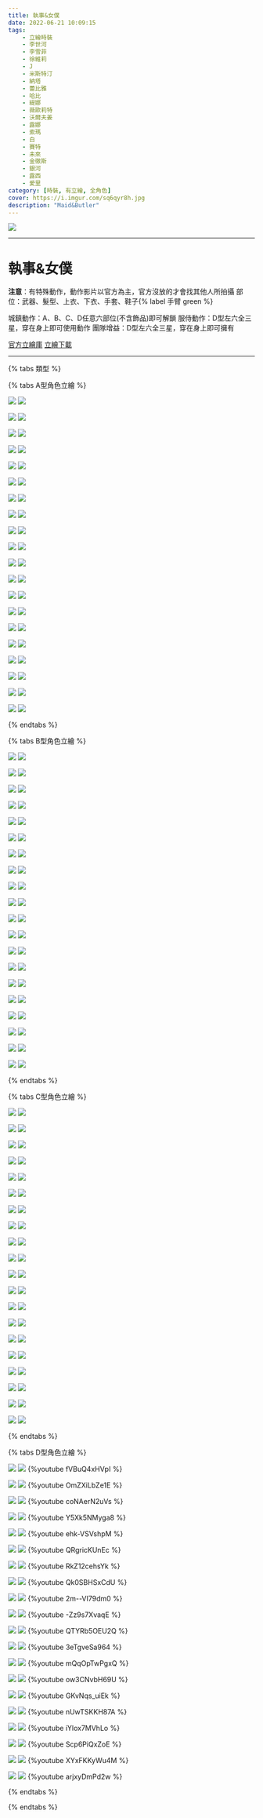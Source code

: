```yaml
---
title: 執事&女僕
date: 2022-06-21 10:09:15
tags:
    - 立繪時裝
    - 李世河
    - 李雪菲
    - 徐維莉
    - J
    - 米斯特汀
    - 納塔
    - 蕾比雅
    - 哈比
    - 緹娜
    - 薇歐莉特
    - 沃爾夫姜
    - 露娜
    - 索瑪
    - 白
    - 賽特
    - 未來
    - 金徹斯
    - 銀河
    - 露西
    - 愛里
category: [時裝, 有立繪, 全角色]
cover: https://i.imgur.com/sq6qyr8h.jpg
description: "Maid&Butler"
---
```


[![](https://i.imgur.com/sq6qyr8h.jpg)](https://i.imgur.com/sq6qyr8.jpg)

---
# 執事&女僕

**注意**：有特殊動作，動作影片以官方為主，官方沒放的才會找其他人所拍攝
部位：武器、髮型、上衣、下衣、手套、鞋子{% label 手臂 green %}

城鎮動作：A、B、C、D任意六部位(不含飾品)即可解鎖
服侍動作：D型左六全三星，穿在身上即可使用動作
團隊增益：D型左六全三星，穿在身上即可擁有

[官方立繪庫](https://closers.nexon.com/Pds/FanSiteKit)
[立繪下載](https://closers.vod.nexoncdn.co.kr/site/fansitekit/Closers_FansiteKit_HouseKeeper_026poe.zip)

---

{% tabs 類型 %}
<!-- tab A型-->
{% tabs A型角色立繪 %}
<!-- tab 李世河(Seha)-->
[![](https://i.imgur.com/ysdBoomh.jpg)](https://i.imgur.com/ysdBoom.jpg)
[![](https://i.imgur.com/hlDj4j1h.png)](https://i.imgur.com/hlDj4j1.png)
<!-- endtab -->
<!-- tab 李雪菲(Seulbi)-->
[![](https://i.imgur.com/MEcKr8Ih.jpg)](https://i.imgur.com/MEcKr8I.jpg)
[![](https://i.imgur.com/FXpSBnVh.png)](https://i.imgur.com/FXpSBnV.png)
<!-- endtab -->
<!-- tab 徐維莉(Yuri)-->
[![](https://i.imgur.com/QtzmJDDh.jpg)](https://i.imgur.com/QtzmJDD.jpg)
[![](https://i.imgur.com/q2z5dSJh.png)](https://i.imgur.com/q2z5dSJ.png)
<!-- endtab -->
<!-- tab J-->
[![](https://i.imgur.com/OiXwhOxh.jpg)](https://i.imgur.com/OiXwhOx.jpg)
[![](https://i.imgur.com/fPqARe2h.png)](https://i.imgur.com/fPqARe2.png)
<!-- endtab -->
<!-- tab 米斯特汀(Tein)-->
[![](https://i.imgur.com/1j6FWWlh.jpg)](https://i.imgur.com/1j6FWWl.jpg)
[![](https://i.imgur.com/ywb04DHh.png)](https://i.imgur.com/ywb04DH.png)
<!-- endtab -->
<!-- tab 納塔(Nata)-->
[![](https://i.imgur.com/l7Mz5Emh.jpg)](https://i.imgur.com/l7Mz5Em.jpg)
[![](https://i.imgur.com/J0FtRdOh.png)](https://i.imgur.com/J0FtRdO.png)
<!-- endtab -->
<!-- tab 蕾比雅(Levia)-->
[![](https://i.imgur.com/t2MV5IHh.jpg)](https://i.imgur.com/t2MV5IH.jpg)
[![](https://i.imgur.com/miFV1NDh.png)](https://i.imgur.com/miFV1ND.png)
<!-- endtab -->
<!-- tab 哈比(Harpy)-->
[![](https://i.imgur.com/jj3UnX8h.jpg)](https://i.imgur.com/jj3UnX8.jpg)
[![](https://i.imgur.com/UIUVlMQh.png)](https://i.imgur.com/UIUVlMQ.png)
<!-- endtab -->
<!-- tab 緹娜(Tina)-->
[![](https://i.imgur.com/LjxIWohh.jpg)](https://i.imgur.com/LjxIWoh.jpg)
[![](https://i.imgur.com/6njxseFh.png)](https://i.imgur.com/6njxseF.png)
<!-- endtab -->
<!-- tab 薇歐莉特(Violet)-->
[![](https://i.imgur.com/CIiJuwDh.jpg)](https://i.imgur.com/CIiJuwD.jpg)
[![](https://i.imgur.com/YDAGFRlh.png)](https://i.imgur.com/YDAGFRl.png)
<!-- endtab -->
<!-- tab 沃爾夫姜(Wolfgang)-->
[![](https://i.imgur.com/gbg1hfRh.jpg)](https://i.imgur.com/gbg1hfR.jpg)
[![](https://i.imgur.com/ZivUGi2h.png)](https://i.imgur.com/ZivUGi2.png)
<!-- endtab -->
<!-- tab 露娜(Luna)-->
[![](https://i.imgur.com/9Rr6J0bh.jpg)](https://i.imgur.com/9Rr6J0b.jpg)
[![](https://i.imgur.com/JacXafhh.png)](https://i.imgur.com/JacXafh.png)
<!-- endtab -->
<!-- tab 索瑪(Soma)-->
[![](https://i.imgur.com/s1zw7nZh.jpg)](https://i.imgur.com/s1zw7nZ.jpg)
[![](https://i.imgur.com/a26AsVUh.png)](https://i.imgur.com/a26AsVU.png)
<!-- endtab -->
<!-- tab 白(Bai)-->
[![](https://i.imgur.com/rmzVcf4h.jpg)](https://i.imgur.com/rmzVcf4.jpg)
[![](https://i.imgur.com/uuizngFh.png)](https://i.imgur.com/uuizngF.png)
<!-- endtab -->
<!-- tab 賽特(Seth)-->
[![](https://i.imgur.com/kdQAWrMh.jpg)](https://i.imgur.com/kdQAWrM.jpg)
[![](https://i.imgur.com/IKXPzjFh.png)](https://i.imgur.com/IKXPzjF.png)
<!-- endtab -->
<!-- tab 未來(Mirae)-->
[![](https://i.imgur.com/EnaUMihh.jpg)](https://i.imgur.com/EnaUMih.jpg)
[![](https://i.imgur.com/LX0AGLEh.png)](https://i.imgur.com/LX0AGLE.png)
<!-- endtab -->
<!-- tab 徹斯(Chulsoo)-->
[![](https://i.imgur.com/0KQ2NT5h.jpg)](https://i.imgur.com/0KQ2NT5.jpg)
[![](https://i.imgur.com/nYBGD1sh.png)](https://i.imgur.com/nYBGD1s.png)
<!-- endtab -->
<!-- tab 銀河(Eunha)-->
[![](https://i.imgur.com/H4Oma39h.jpg)](https://i.imgur.com/H4Oma39.jpg)
[![](https://i.imgur.com/jNCDJoLh.png)](https://i.imgur.com/jNCDJoL.png)
<!-- endtab -->
<!-- tab 露西(Lucy)-->
[![](https://i.imgur.com/1yn491Ah.jpg)](https://i.imgur.com/1yn491A.jpg)
[![](https://i.imgur.com/efpqxRHh.png)](https://i.imgur.com/efpqxRH.png)
<!-- endtab -->
<!-- tab 愛里(Aeri)-->
[![](https://i.imgur.com/SYQ1SCnh.png)](https://i.imgur.com/SYQ1SCn.png)
[![](https://i.imgur.com/9r7bs3Lh.png)](https://i.imgur.com/9r7bs3L.png)
<!-- endtab -->
{% endtabs %}
<!-- endtab -->

<!-- tab B型-->
{% tabs B型角色立繪 %}
<!-- tab 李世河(Seha)-->
[![](https://i.imgur.com/QAxxDmnh.jpg)](https://i.imgur.com/QAxxDmn.jpg)
[![](https://i.imgur.com/AGnDK3Eh.png)](https://i.imgur.com/AGnDK3E.png)
<!-- endtab -->
<!-- tab 李雪菲(Seulbi)-->
[![](https://i.imgur.com/q2g51zLh.jpg)](https://i.imgur.com/q2g51zL.jpg)
[![](https://i.imgur.com/q1jnMsch.png)](https://i.imgur.com/q1jnMsc.png)
<!-- endtab -->
<!-- tab 徐維莉(Yuri)-->
[![](https://i.imgur.com/dq15hWRh.jpg)](https://i.imgur.com/dq15hWR.jpg)
[![](https://i.imgur.com/nnB7EoDh.png)](https://i.imgur.com/nnB7EoD.png)
<!-- endtab -->
<!-- tab J-->
[![](https://i.imgur.com/1HPlLohh.jpg)](https://i.imgur.com/1HPlLoh.jpg)
[![](https://i.imgur.com/x6hVAfPh.png)](https://i.imgur.com/x6hVAfP.png)
<!-- endtab -->
<!-- tab 米斯特汀(Tein)-->
[![](https://i.imgur.com/6Gd3oEhh.jpg)](https://i.imgur.com/6Gd3oEh.jpg)
[![](https://i.imgur.com/5N32hD0h.png)](https://i.imgur.com/5N32hD0.png)
<!-- endtab -->
<!-- tab 納塔(Nata)-->
[![](https://i.imgur.com/gwYwpExh.jpg)](https://i.imgur.com/gwYwpEx.jpg)
[![](https://i.imgur.com/SsdoYAOh.png)](https://i.imgur.com/SsdoYAO.png)
<!-- endtab -->
<!-- tab 蕾比雅(Levia)-->
[![](https://i.imgur.com/UsoTuDKh.jpg)](https://i.imgur.com/UsoTuDK.jpg)
[![](https://i.imgur.com/nv3Qv3Eh.png)](https://i.imgur.com/nv3Qv3E.png)
<!-- endtab -->
<!-- tab 哈比(Harpy)-->
[![](https://i.imgur.com/xM5ugSBh.jpg)](https://i.imgur.com/xM5ugSB.jpg)
[![](https://i.imgur.com/uxaWxtSh.png)](https://i.imgur.com/uxaWxtS.png)
<!-- endtab -->
<!-- tab 緹娜(Tina)-->
[![](https://i.imgur.com/B3wK69Gh.jpg)](https://i.imgur.com/B3wK69G.jpg)
[![](https://i.imgur.com/8IVaE2lh.png)](https://i.imgur.com/8IVaE2l.png)
<!-- endtab -->
<!-- tab 薇歐莉特(Violet)-->
[![](https://i.imgur.com/4nVao5hh.jpg)](https://i.imgur.com/4nVao5h.jpg)
[![](https://i.imgur.com/TNruhK1h.png)](https://i.imgur.com/TNruhK1.png)
<!-- endtab -->
<!-- tab 沃爾夫姜(Wolfgang)-->
[![](https://i.imgur.com/5k00Tn5h.jpg)](https://i.imgur.com/5k00Tn5.jpg)
[![](https://i.imgur.com/HXGm9Bxh.png)](https://i.imgur.com/HXGm9Bx.png)
<!-- endtab -->
<!-- tab 露娜(Luna)-->
[![](https://i.imgur.com/cUoJooWh.jpg)](https://i.imgur.com/cUoJooW.jpg)
[![](https://i.imgur.com/u2MMLD1h.png)](https://i.imgur.com/u2MMLD1.png)
<!-- endtab -->
<!-- tab 索瑪(Soma)-->
[![](https://i.imgur.com/hCCjtROh.jpg)](https://i.imgur.com/hCCjtRO.jpg)
[![](https://i.imgur.com/9Dxwyjlh.png)](https://i.imgur.com/9Dxwyjl.png)
<!-- endtab -->
<!-- tab 白(Bai)-->
[![](https://i.imgur.com/coiDPmrh.jpg)](https://i.imgur.com/coiDPmr.jpg)
[![](https://i.imgur.com/aTFAtqQh.png)](https://i.imgur.com/aTFAtqQ.png)
<!-- endtab -->
<!-- tab 賽特(Seth)-->
[![](https://i.imgur.com/A6l6eiJh.jpg)](https://i.imgur.com/A6l6eiJ.jpg)
[![](https://i.imgur.com/5vT7pQRh.png)](https://i.imgur.com/5vT7pQR.png)
<!-- endtab -->
<!-- tab 未來(Mirae)-->
[![](https://i.imgur.com/79kToHsh.jpg)](https://i.imgur.com/79kToHs.jpg)
[![](https://i.imgur.com/wt0jeYWh.png)](https://i.imgur.com/wt0jeYW.png)
<!-- endtab -->
<!-- tab 徹斯(Chulsoo)-->
[![](https://i.imgur.com/qLntPpmh.jpg)](https://i.imgur.com/qLntPpm.jpg)
[![](https://i.imgur.com/sjbwxPoh.png)](https://i.imgur.com/sjbwxPo.png)
<!-- endtab -->
<!-- tab 銀河(Eunha)-->
[![](https://i.imgur.com/jp6EL24h.jpg)](https://i.imgur.com/jp6EL24.jpg)
[![](https://i.imgur.com/F48yniFh.png)](https://i.imgur.com/F48yniF.png)
<!-- endtab -->
<!-- tab 露西(Lucy)-->
[![](https://i.imgur.com/Ht44DMJh.jpg)](https://i.imgur.com/Ht44DMJ.jpg)
[![](https://i.imgur.com/i1ccGtDh.png)](https://i.imgur.com/i1ccGtD.png)
<!-- endtab -->
<!-- tab 愛里(Aeri)-->
[![](https://i.imgur.com/m8GjZGph.png)](https://i.imgur.com/m8GjZGp.png)
[![](https://i.imgur.com/4ddzul2h.png)](https://i.imgur.com/4ddzul2.png)
<!-- endtab -->
{% endtabs %}
<!-- endtab -->

<!-- tab C型-->
{% tabs C型角色立繪 %}
<!-- tab 李世河(Seha)-->
[![](https://i.imgur.com/kaVRBMIh.jpg)](https://i.imgur.com/kaVRBMI.jpg)
[![](https://i.imgur.com/QhLMQuJh.png)](https://i.imgur.com/QhLMQuJ.png)
<!-- endtab -->
<!-- tab 李雪菲(Seulbi)-->
[![](https://i.imgur.com/LhGaH4Ph.jpg)](https://i.imgur.com/LhGaH4P.jpg)
[![](https://i.imgur.com/ktKwJ1yh.png)](https://i.imgur.com/ktKwJ1y.png)
<!-- endtab -->
<!-- tab 徐維莉(Yuri)-->
[![](https://i.imgur.com/hTBLF2Sh.jpg)](https://i.imgur.com/hTBLF2S.jpg)
[![](https://i.imgur.com/gROMeDVh.png)](https://i.imgur.com/gROMeDV.png)
<!-- endtab -->
<!-- tab J-->
[![](https://i.imgur.com/9RF3pqIh.jpg)](https://i.imgur.com/9RF3pqI.jpg)
[![](https://i.imgur.com/k0GdF2Ch.png)](https://i.imgur.com/k0GdF2C.png)
<!-- endtab -->
<!-- tab 米斯特汀(Tein)-->
[![](https://i.imgur.com/05T15T4h.jpg)](https://i.imgur.com/05T15T4.jpg)
[![](https://i.imgur.com/zSVzwZjh.png)](https://i.imgur.com/zSVzwZj.png)
<!-- endtab -->
<!-- tab 納塔(Nata)-->
[![](https://i.imgur.com/X1sTE9Gh.jpg)](https://i.imgur.com/X1sTE9G.jpg)
[![](https://i.imgur.com/R1nzHSrh.png)](https://i.imgur.com/R1nzHSr.png)
<!-- endtab -->
<!-- tab 蕾比雅(Levia)-->
[![](https://i.imgur.com/Jviq2Wkh.jpg)](https://i.imgur.com/Jviq2Wk.jpg)
[![](https://i.imgur.com/QZqR4mAh.png)](https://i.imgur.com/QZqR4mA.png)
<!-- endtab -->
<!-- tab 哈比(Harpy)-->
[![](https://i.imgur.com/MNC7qBKh.jpg)](https://i.imgur.com/MNC7qBK.jpg)
[![](https://i.imgur.com/lzSomsph.png)](https://i.imgur.com/lzSomsp.png)
<!-- endtab -->
<!-- tab 緹娜(Tina)-->
[![](https://i.imgur.com/tgOWrFXh.jpg)](https://i.imgur.com/tgOWrFX.jpg)
[![](https://i.imgur.com/ZPS52s2h.png)](https://i.imgur.com/ZPS52s2.png)
<!-- endtab -->
<!-- tab 薇歐莉特(Violet)-->
[![](https://i.imgur.com/IDCOtDLh.jpg)](https://i.imgur.com/IDCOtDL.jpg)
[![](https://i.imgur.com/nj2sADlh.png)](https://i.imgur.com/nj2sADl.png)
<!-- endtab -->
<!-- tab 沃爾夫姜(Wolfgang)-->
[![](https://i.imgur.com/p5EDHNBh.jpg)](https://i.imgur.com/p5EDHNB.jpg)
[![](https://i.imgur.com/ONAzdp1h.png)](https://i.imgur.com/ONAzdp1.png)
<!-- endtab -->
<!-- tab 露娜(Luna)-->
[![](https://i.imgur.com/23BXRUth.jpg)](https://i.imgur.com/23BXRUt.jpg)
[![](https://i.imgur.com/3jsYvSGh.png)](https://i.imgur.com/3jsYvSG.png)
<!-- endtab -->
<!-- tab 索瑪(Soma)-->
[![](https://i.imgur.com/MHOQ8F0h.jpg)](https://i.imgur.com/MHOQ8F0.jpg)
[![](https://i.imgur.com/JcXB5Y7h.png)](https://i.imgur.com/JcXB5Y7.png)
<!-- endtab -->
<!-- tab 白(Bai)-->
[![](https://i.imgur.com/QLhBYoAh.jpg)](https://i.imgur.com/QLhBYoA.jpg)
[![](https://i.imgur.com/A0OGHfOh.png)](https://i.imgur.com/A0OGHfO.png)
<!-- endtab -->
<!-- tab 賽特(Seth)-->
[![](https://i.imgur.com/anca9D6h.jpg)](https://i.imgur.com/anca9D6.jpg)
[![](https://i.imgur.com/3i0duYhh.png)](https://i.imgur.com/3i0duYh.png)
<!-- endtab -->
<!-- tab 未來(Mirae)-->
[![](https://i.imgur.com/tllK7Vjh.jpg)](https://i.imgur.com/tllK7Vj.jpg)
[![](https://i.imgur.com/AshgqRPh.png)](https://i.imgur.com/AshgqRP.png)
<!-- endtab -->
<!-- tab 徹斯(Chulsoo)-->
[![](https://i.imgur.com/YSB4lJDh.jpg)](https://i.imgur.com/YSB4lJD.jpg)
[![](https://i.imgur.com/abdZ1b5h.png)](https://i.imgur.com/abdZ1b5.png)
<!-- endtab -->
<!-- tab 銀河(Eunha)-->
[![](https://i.imgur.com/6ybuSbGh.jpg)](https://i.imgur.com/6ybuSbG.jpg)
[![](https://i.imgur.com/FocTUbrh.png)](https://i.imgur.com/FocTUbr.png)
<!-- endtab -->
<!-- tab 露西(Lucy)-->
[![](https://i.imgur.com/HYRPnd9h.jpg)](https://i.imgur.com/HYRPnd9.jpg)
[![](https://i.imgur.com/WdfWFmsh.png)](https://i.imgur.com/WdfWFms.png)
<!-- endtab -->
<!-- tab 愛里(Aeri)-->
[![](https://i.imgur.com/IY0VoHch.png)](https://i.imgur.com/IY0VoHc.png)
[![](https://i.imgur.com/SGrmscZh.png)](https://i.imgur.com/SGrmscZ.png)
<!-- endtab -->
{% endtabs %}
<!-- endtab -->

<!-- tab D型(包含動作展示) -->
{% tabs D型角色立繪 %}
<!-- tab 李世河(Seha)-->
[![](https://i.imgur.com/AnzBe95h.jpg)](https://i.imgur.com/AnzBe95.jpg)
[![](https://i.imgur.com/PdfAtPEh.png)](https://i.imgur.com/PdfAtPE.png)
{%youtube fVBuQ4xHVpI %}
<!-- endtab -->
<!-- tab 李雪菲(Seulbi)-->
[![](https://i.imgur.com/BpprJvkh.jpg)](https://i.imgur.com/BpprJvk.jpg)
[![](https://i.imgur.com/28Acqrkh.png)](https://i.imgur.com/28Acqrk.png)
{%youtube OmZXiLbZe1E %}
<!-- endtab -->
<!-- tab 徐維莉(Yuri)-->
[![](https://i.imgur.com/RW8ydGFh.jpg)](https://i.imgur.com/RW8ydGF.jpg)
[![](https://i.imgur.com/CsurNsah.png)](https://i.imgur.com/CsurNsa.png)
{%youtube coNAerN2uVs %}
<!-- endtab -->
<!-- tab J-->
[![](https://i.imgur.com/d9yJrdnh.jpg)](https://i.imgur.com/d9yJrdn.jpg)
[![](https://i.imgur.com/GiETh8Wh.png)](https://i.imgur.com/GiETh8W.png)
{%youtube Y5Xk5NMyga8 %}
<!-- endtab -->
<!-- tab 米斯特汀(Tein)-->
[![](https://i.imgur.com/GoNLngWh.jpg)](https://i.imgur.com/GoNLngW.jpg)
[![](https://i.imgur.com/vi3MfFUh.png)](https://i.imgur.com/vi3MfFU.png)
{%youtube ehk-VSVshpM %}
<!-- endtab -->
<!-- tab 納塔(Nata)-->
[![](https://i.imgur.com/mqxEQ7ah.jpg)](https://i.imgur.com/mqxEQ7a.jpg)
[![](https://i.imgur.com/y885Odxh.png)](https://i.imgur.com/y885Odx.png)
{%youtube QRgricKUnEc %}
<!-- endtab -->
<!-- tab 蕾比雅(Levia)-->
[![](https://i.imgur.com/sJoO6Rih.jpg)](https://i.imgur.com/sJoO6Ri.jpg)
[![](https://i.imgur.com/iyV4D6ah.png)](https://i.imgur.com/iyV4D6a.png)
{%youtube RkZ12cehsYk %}
<!-- endtab -->
<!-- tab 哈比(Harpy)-->
[![](https://i.imgur.com/N3NjQnxh.jpg)](https://i.imgur.com/N3NjQnx.jpg)
[![](https://i.imgur.com/uU5uWRPh.png)](https://i.imgur.com/uU5uWRP.png)
{%youtube Qk0SBHSxCdU %}
<!-- endtab -->
<!-- tab 緹娜(Tina)-->
[![](https://i.imgur.com/aBuZ0WMh.jpg)](https://i.imgur.com/aBuZ0WM.jpg)
[![](https://i.imgur.com/QaVxkJ3h.png)](https://i.imgur.com/QaVxkJ3.png)
{%youtube 2m--VI79dm0 %}
<!-- endtab -->
<!-- tab 薇歐莉特(Violet)-->
[![](https://i.imgur.com/wWsbpdHh.jpg)](https://i.imgur.com/wWsbpdH.jpg)
[![](https://i.imgur.com/kDPNsSZh.png)](https://i.imgur.com/kDPNsSZ.png)
{%youtube -Zz9s7XvaqE %}
<!-- endtab -->
<!-- tab 沃爾夫姜(Wolfgang)-->
[![](https://i.imgur.com/qE0qLiYh.jpg)](https://i.imgur.com/qE0qLiY.jpg)
[![](https://i.imgur.com/4Ct1jBRh.png)](https://i.imgur.com/4Ct1jBR.png)
{%youtube QTYRb5OEU2Q %}
<!-- endtab -->
<!-- tab 露娜(Luna)-->
[![](https://i.imgur.com/GaEklvMh.jpg)](https://i.imgur.com/GaEklvM.jpg)
[![](https://i.imgur.com/m4s7SCAh.png)](https://i.imgur.com/m4s7SCA.png)
{%youtube 3eTgveSa964 %}
<!-- endtab -->
<!-- tab 索瑪(Soma)-->
[![](https://i.imgur.com/3fSiYVXh.jpg)](https://i.imgur.com/3fSiYVX.jpg)
[![](https://i.imgur.com/UbQ30Izh.png)](https://i.imgur.com/UbQ30Iz.png)
{%youtube mQqOpTwPgxQ %}
<!-- endtab -->
<!-- tab 白(Bai)-->
[![](https://i.imgur.com/0jPjmiLh.jpg)](https://i.imgur.com/0jPjmiL.jpg)
[![](https://i.imgur.com/Osesw6rh.png)](https://i.imgur.com/Osesw6r.png)
{%youtube ow3CNvbH69U %}
<!-- endtab -->
<!-- tab 賽特(Seth)-->
[![](https://i.imgur.com/iLDWYPoh.jpg)](https://i.imgur.com/iLDWYPo.jpg)
[![](https://i.imgur.com/8uMgnIGh.png)](https://i.imgur.com/8uMgnIG.png)
{%youtube GKvNqs_uiEk %}
<!-- endtab -->
<!-- tab 未來(Mirae)-->
[![](https://i.imgur.com/h8Cl9Buh.jpg)](https://i.imgur.com/h8Cl9Bu.jpg)
[![](https://i.imgur.com/Z28eqm2h.png)](https://i.imgur.com/Z28eqm2.png)
{%youtube nUwTSKKH87A %}
<!-- endtab -->
<!-- tab 徹斯(Chulsoo)-->
[![](https://i.imgur.com/xiVvvjUh.jpg)](https://i.imgur.com/xiVvvjU.jpg)
[![](https://i.imgur.com/shdT8PVh.png)](https://i.imgur.com/shdT8PV.png)
{%youtube iYlox7MVhLo %}
<!-- endtab -->
<!-- tab 銀河(Eunha)-->
[![](https://i.imgur.com/SjvW3WUh.jpg)](https://i.imgur.com/SjvW3WU.jpg)
[![](https://i.imgur.com/60f0dubh.png)](https://i.imgur.com/60f0dub.png)
{%youtube Scp6PiQxZoE %}
<!-- endtab -->
<!-- tab 露西(Lucy)-->
[![](https://i.imgur.com/356zMFth.jpg)](https://i.imgur.com/356zMFt.jpg)
[![](https://i.imgur.com/FA4Qis9h.png)](https://i.imgur.com/FA4Qis9.png)
{%youtube XYxFKKyWu4M %}
<!-- endtab -->
<!-- tab 愛里(Aeri)-->
[![](https://i.imgur.com/nOLj3vdh.png)](https://i.imgur.com/nOLj3vd.png)
[![](https://i.imgur.com/3N3Xwrxh.png)](https://i.imgur.com/3N3Xwrx.png)
{%youtube arjxyDmPd2w %}
<!-- endtab -->
{% endtabs %}
<!-- endtab -->

{% endtabs %}
